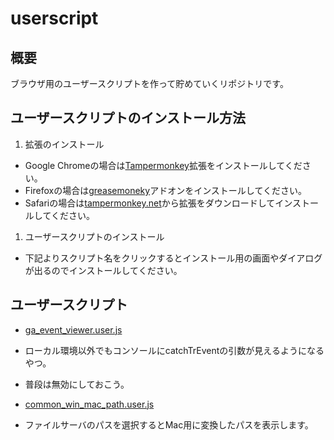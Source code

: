# userscript

## 概要

ブラウザ用のユーザースクリプトを作って貯めていくリポジトリです。

## ユーザースクリプトのインストール方法

1. 拡張のインストール
 * Google Chromeの場合は[Tampermonkey](https://chrome.google.com/webstore/detail/tampermonkey/dhdgffkkebhmkfjojejmpbldmpobfkfo?hl=ja)拡張をインストールしてください。
 * Firefoxの場合は[greasemoneky](https://addons.mozilla.org/ja/firefox/addon/greasemonkey/)アドオンをインストールしてください。
 * Safariの場合は[tampermonkey.net](https://tampermonkey.net)から拡張をダウンロードしてインストールしてください。
1. ユーザースクリプトのインストール
 * 下記よりスクリプト名をクリックするとインストール用の画面やダイアログが出るのでインストールしてください。

## ユーザースクリプト

* [ga_event_viewer.user.js](https://github.com/hosoyama-mediba/userscript/raw/master/ga_event_viewer.user.js)
 * ローカル環境以外でもコンソールにcatchTrEventの引数が見えるようになるやつ。
 * 普段は無効にしておこう。

* [common_win_mac_path.user.js](https://github.com/hosoyama-mediba/userscript/raw/master/common_win_mac_path.user.js)
 * ファイルサーバのパスを選択するとMac用に変換したパスを表示します。

